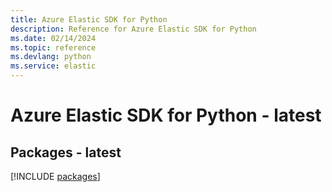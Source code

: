 ```yaml
---
title: Azure Elastic SDK for Python
description: Reference for Azure Elastic SDK for Python
ms.date: 02/14/2024
ms.topic: reference
ms.devlang: python
ms.service: elastic
---
```

# Azure Elastic SDK for Python - latest
## Packages - latest
[!INCLUDE [packages](elastic-index.md)]